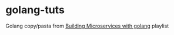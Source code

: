 # golang-tuts
Golang copy/pasta from [Building Microservices with golang](https://youtube.com/playlist?list=PLmD8u-IFdreyh6EUfevBcbiuCKzFk0EW_&amp;si=1VDbqyD9pIqEns_9) playlist

